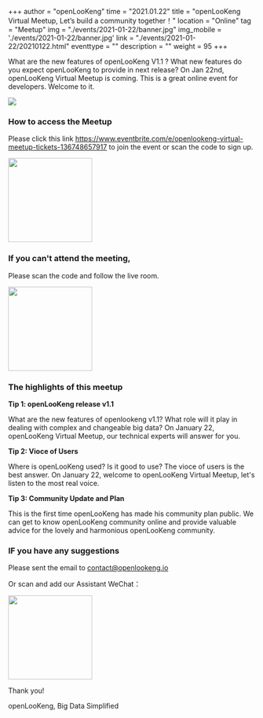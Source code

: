 ﻿+++
author = "openLooKeng"
time = "2021.01.22"
title = "openLooKeng Virtual Meetup, Let’s build a community together！"
location = "Online"
tag = "Meetup"
img = "./events/2021-01-22/banner.jpg"
img_mobile = './events/2021-01-22/banner.jpg'
link = "./events/2021-01-22/20210122.html"
eventtype = ""
description = ""
weight = 95
+++

What are the new features of openLooKeng V1.1 ? What new features do you expect openLooKeng to provide in next release?  On Jan 22nd, openLooKeng Virtual Meetup is coming. This is a great online event for developers. Welcome to it.

<img src="../../zh-cn/events/2021-01-22/detail1.jpg">

### How to access the Meetup

Please click this link https://www.eventbrite.com/e/openlookeng-virtual-meetup-tickets-136748657917 to join the event or scan the code to sign up.

<img src="../../zh-cn/events/2021-01-22/detail2.png" width="171px">

### If you can't attend the meeting,

Please scan the code and follow the live room.

<img src="../../zh-cn/events/2021-01-22/detail3.png" width="171px">

### The highlights of this meetup

<strong>Tip 1: openLooKeng release v1.1</strong>

What are the new features of openlookeng v1.1?  What role will it play in dealing with complex and changeable big data? On January 22, openLooKeng Virtual Meetup, our technical experts will answer for you.

<strong>Tip 2: Vioce of Users</strong>

Where is openLooKeng used? Is it good to use? The vioce of users is the best answer. On January 22, welcome to openLooKeng Virtual Meetup, let's listen to the most real voice.

<strong>Tip 3: Community Update and Plan</strong>

This is the first time openLooKeng has made his community plan public. We can get to know openLooKeng community online and provide valuable advice for the lovely and harmonious openLooKeng community.

### IF you have any suggestions

Please sent the email to contact@openlookeng.io

Or scan and add our Assistant WeChat：

<img src="../../zh-cn/events/2021-01-22/detail4.png" width="171px">

Thank you!

openLooKeng, Big Data Simplified